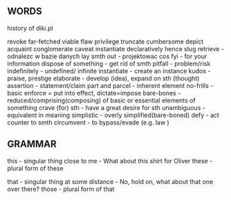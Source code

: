 ## WORDS

history of diki.pl

revoke
far-fetched
viable
flaw
privilege
truncate
cumbersome
depict
acquaint
conglomerate
caveat
instantiate
declaratively
hence
slug
retrieve - odnalezc w bazie danych
lay smth out - projektowac cos
fyi - for your information
dispose of something - get rid of smth
pitfall - problem/risk
indefinitely - undefined/ infinite
instantiate - create an instance
kudos - praise, prestige
elaborate - develop (idea), expand on sth (thought)
assertion - statement/claim
part and parcel - inherent element
no-frills - basic
enforce = put into effect, dictate=impose
bare-bones - reduced/comprising(composing) of basic or essential elements of something
crave (for) sth - have a great desire for sth
unambiguous - equivalent in meaning 
simplistic - overly simplified(bare-boned)
defy - act counter to smth
circumvent - to bypass/evade (e.g. law )

## GRAMMAR
this - singular thing close to me - What about this shirt for Oliver
these - plural form of these

that - singular thing at some distance - No, hold on, what about that one over there?
those - plural form of that

